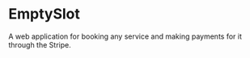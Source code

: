 # EmptySlot
A web application for booking any service and making payments for it through the Stripe.
